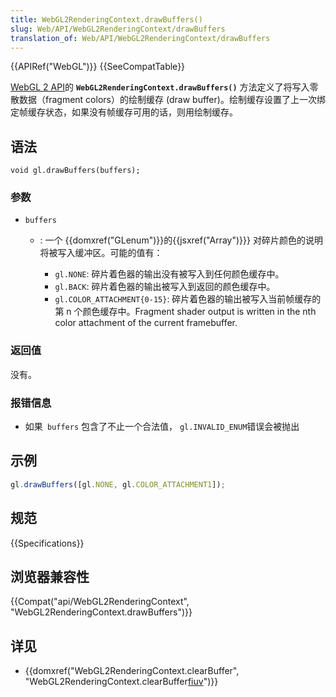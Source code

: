 ```yaml
---
title: WebGL2RenderingContext.drawBuffers()
slug: Web/API/WebGL2RenderingContext/drawBuffers
translation_of: Web/API/WebGL2RenderingContext/drawBuffers
---
```

{{APIRef("WebGL")}} {{SeeCompatTable}}

[WebGL 2 API](/en-US/docs/Web/API/WebGL_API)的 **`WebGL2RenderingContext.drawBuffers()`** 方法定义了将写入零散数据（fragment colors）的绘制缓存 (draw buffer)。绘制缓存设置了上一次绑定帧缓存状态，如果没有帧缓存可用的话，则用绘制缓存。

## 语法

```plain
void gl.drawBuffers(buffers);
```

### 参数

- `buffers`

  - : 一个 {{domxref("GLenum")}}的{{jsxref("Array")}}} 对碎片颜色的说明将被写入缓冲区。可能的值有：

    - `gl.NONE`: 碎片着色器的输出没有被写入到任何颜色缓存中。
    - `gl.BACK`: 碎片着色器的输出被写入到返回的颜色缓存中。
    - `gl.COLOR_ATTACHMENT{0-15}`: 碎片着色器的输出被写入当前帧缓存的第 n 个颜色缓存中。Fragment shader output is written in the nth color attachment of the current framebuffer.

### 返回值

没有。

### 报错信息

- 如果` buffers` 包含了不止一个合法值， `gl.INVALID_ENUM`错误会被抛出

## 示例

```js
gl.drawBuffers([gl.NONE, gl.COLOR_ATTACHMENT1]);
```

## 规范

{{Specifications}}

## 浏览器兼容性

{{Compat("api/WebGL2RenderingContext", "WebGL2RenderingContext.drawBuffers")}}

## 详见

- {{domxref("WebGL2RenderingContext.clearBuffer", "WebGL2RenderingContext.clearBuffer[fiuv]()")}}
